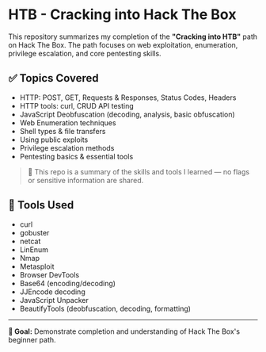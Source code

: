 # HTB - Cracking into Hack The Box

This repository summarizes my completion of the **"Cracking into HTB"** path on Hack The Box. The path focuses on web exploitation, enumeration, privilege escalation, and core pentesting skills.

## ✅ Topics Covered

- HTTP: POST, GET, Requests & Responses, Status Codes, Headers
- HTTP tools: curl, CRUD API testing
- JavaScript Deobfuscation (decoding, analysis, basic obfuscation)
- Web Enumeration techniques
- Shell types & file transfers
- Using public exploits
- Privilege escalation methods
- Pentesting basics & essential tools

> 📌 This repo is a summary of the skills and tools I learned — no flags or sensitive information are shared.

## 🧰 Tools Used

- curl
- gobuster
- netcat
- LinEnum
- Nmap
- Metasploit
- Browser DevTools
- Base64 (encoding/decoding)
- JJEncode decoding
- JavaScript Unpacker
- BeautifyTools (deobfuscation, decoding, formatting)

---

**🧠 Goal:** Demonstrate completion and understanding of Hack The Box's beginner path.
